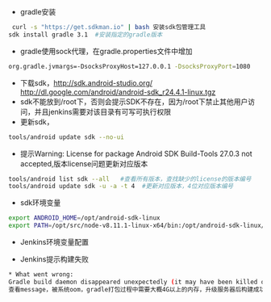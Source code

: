  * gradle安装
```bash
 curl -s "https://get.sdkman.io" | bash 安装sdk包管理工具
sdk install gradle 3.1  #安装指定的gradle版本
```  

* gradle使用sock代理，在gradle.properties文件中增加
```bash
org.gradle.jvmargs=-DsocksProxyHost=127.0.0.1 -DsocksProxyPort=1080  
```  
* 下载sdk，http://sdk.android-studio.org/  http://dl.google.com/android/android-sdk_r24.4.1-linux.tgz 
* sdk不能放到/root下，否则会提示SDK不存在，因为/root下禁止其他用户访问，并且jenkins需要对该目录有可写可执行权限  
* 更新sdk，
```bash
tools/android update sdk --no-ui
```
* 提示Warning: License for package Android SDK Build-Tools 27.0.3 not accepted,版本license问题更新对应版本  
```bash  
tools/android list sdk --all   #查看所有版本，查找缺少的license的版本编号
tools/android update sdk -u -a -t 4  #更新对应版本，4位对应版本编号
```  
* sdk环境变量  
```bash
export ANDROID_HOME=/opt/android-sdk-linux
export PATH=/opt/src/node-v8.11.1-linux-x64/bin:/opt/android-sdk-linux/tools:/opt/android-sdk-linux/platforms:$PATH
```  

* Jenkins环境变量配置


* Jenkins提示构建失败
```bash
* What went wrong:
Gradle build daemon disappeared unexpectedly (it may have been killed or may have crashed)
查看message，被系统oom，gradle打包过程中需要大概4G以上的内存，升级服务器后构建成功
```

